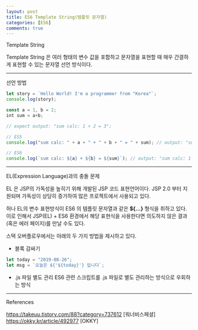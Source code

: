 ```yaml
---
layout: post
title: ES6 Template String(템플릿 문자열)
categories: [ES6]
comments: true
---
```


Template String

Template String 은 여러 형태의 변수 값을 포함하고 문자열을 표현할 때 매우 간결하게 표현할 수 있는 문자열 선언 방식이다.

-------------

선언 방법

``` javascript
let story = `Hello World! I'm a programmer from "Korea"`;
console.log(story);
```

``` javascript
const a = 1, b = 2;
int sum = a+b;

// expect output: "sum calc: 1 + 2 = 3";

// ES5
console.log("sum calc: " + a + " + " + b + " = " + sum); // output: "sum calc: 1 + 2 = 3"

// ES6
console.log(`sum calc: ${a} + ${b} = ${sum}`); // output: "sum calc: 1 + 2 = 3"
```

-------------

EL(Expression Language)과의 충돌 문제

EL 은 JSP의 가독성을 높히기 위해 개발된 JSP 코드 표현언어이다. JSP 2.0 부터 지원되며 가독성이 상당히 증가하여 많은 프로젝트에서 사용되고 있다.

허나 EL의 변수 표현방식이 ES6 의 템플릿 문자열과 같은 **${...}** 형식을 취하고 있다.  
이로 인해서 JSP(EL) + ES6 환경에서 해당 표현식을 사용한다면 의도하지 않은 결과(혹은 에러 페이지)를 만날 수도 있다.

스택 오버플로우에서는 아래의 두 가지 방법을 제시하고 있다.

- 블록 감싸기

``` javascript
let today = "2019-08-26";
let msg = `오늘은 ${'${today}'} 입니다`;
```

- .js 파일 별도 관리
ES6 관련 스크립트를 .js 파일로 별도 관리하는 방식으로 우회하는 방식 

-------------

References

https://takeuu.tistory.com/88?category=737612 [워너비스페셜]
https://okky.kr/article/492977 [OKKY]
